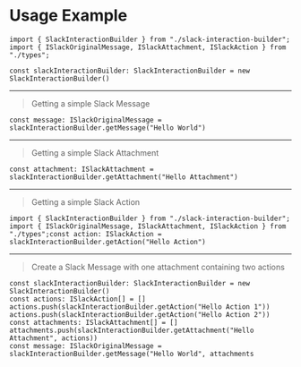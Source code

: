 # Usage Example

    import { SlackInteractionBuilder } from "./slack-interaction-builder";  
    import { ISlackOriginalMessage, ISlackAttachment, ISlackAction } from "./types";

    const slackInteractionBuilder: SlackInteractionBuilder = new SlackInteractionBuilder()

----
>Getting a simple Slack Message  

    const message: ISlackOriginalMessage = slackInteractionBuilder.getMessage("Hello World")

----
>Getting a simple Slack Attachment  

    const attachment: ISlackAttachment = slackInteractionBuilder.getAttachment("Hello Attachment")

----
>Getting a simple Slack Action  

    import { SlackInteractionBuilder } from "./slack-interaction-builder";  import { ISlackOriginalMessage, ISlackAttachment, ISlackAction } from "./types";const action: ISlackAction = slackInteractionBuilder.getAction("Hello Action")  

----
>Create a Slack Message with one attachment containing two actions  

    const slackInteractionBuilder: SlackInteractionBuilder = new SlackInteractionBuilder()
    const actions: ISlackAction[] = []
    actions.push(slackInteractionBuilder.getAction("Hello Action 1"))
    actions.push(slackInteractionBuilder.getAction("Hello Action 2"))
    const attachments: ISlackAttachment[] = []
    attachments.push(slackInteractionBuilder.getAttachment("Hello Attachment", actions))
    const message: ISlackOriginalMessage = slackInteractionBuilder.getMessage("Hello World", attachments